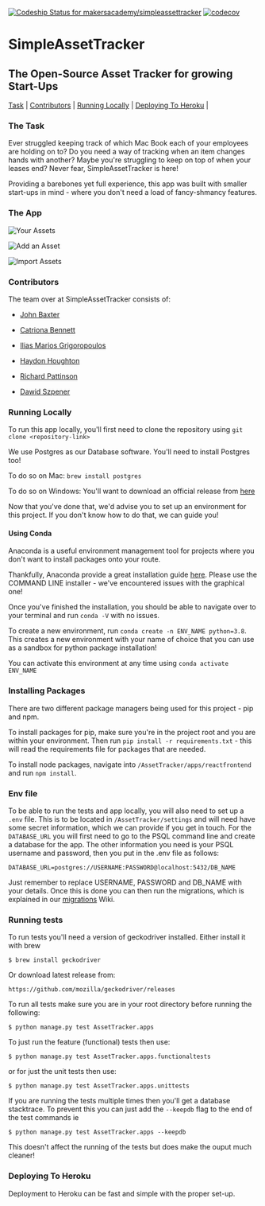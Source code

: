 [![Codeship Status for makersacademy/simpleassettracker](https://app.codeship.com/projects/c56a2e20-a7e4-0138-7d2b-2e8a72535188/status?branch=master)](https://app.codeship.com/projects/402832)
[![codecov](https://codecov.io/gh/makersacademy/simpleassettracker/branch/master/graph/badge.svg?token=XWE9CMYN4K)](https://codecov.io/gh/makersacademy/simpleassettracker)

# SimpleAssetTracker

## The Open-Source Asset Tracker for growing Start-Ups

[Task](#Task) | [Contributors](#Contributors) | [Running Locally](#Local) | [Deploying To Heroku](#Deployment) |


### <a name="Task">The Task</a>

Ever struggled keeping track of which Mac Book each of your employees are holding on to? Do you need a way of tracking when an item changes hands with another? Maybe you're struggling to keep on top of when your leases end? Never fear, SimpleAssetTracker is here!

Providing a barebones yet full experience, this app was built with smaller start-ups in mind - where you don't need a load of fancy-shmancy features.

### The App
![Your Assets](https://user-images.githubusercontent.com/41115973/92376218-29ae4b00-f0fa-11ea-8ce6-c104fb6a44f5.png)

![Add an Asset](https://user-images.githubusercontent.com/41115973/92376522-99bcd100-f0fa-11ea-9999-c300ae07f3d9.png)

![Import Assets](https://user-images.githubusercontent.com/41115973/92376609-bb1dbd00-f0fa-11ea-9d32-a92fd8aaafe2.png)

### <a name="Contributors">Contributors</a>

The team over at SimpleAssetTracker consists of:

- [John Baxter](https://github.com/john-baxter)

- [Catriona Bennett](https://github.com/cmb84scd)

- [Ilias Marios Grigoropoulos](https://github.com/IliasMariosG)

- [Haydon Houghton](https://github.com/Kefuri)

- [Richard Pattinson](https://github.com/richardpattinson)

- [Dawid Szpener](https://github.com/DawidSzpener)

### <a name="Local">Running Locally</a>
To run this app locally, you'll first need to clone the repository using `git clone <repository-link>`

We use Postgres as our Database software. You'll need to install Postgres too!

To do so on Mac:
`brew install postgres`

To do so on Windows:
You'll want to download an official release from [here](https://www.postgresql.org/download/windows/)

Now that you've done that, we'd advise you to set up an environment for this project. If you don't know how to do that, we can guide you!

#### Using Conda

Anaconda is a useful environment management tool for projects where you don't want to install packages onto your route.

Thankfully, Anaconda provide a great installation guide [here](https://www.anaconda.com/products/individual). Please use the COMMAND LINE installer - we've encountered issues with the graphical one!

Once you've finished the installation, you should be able to navigate over to your terminal and run `conda -V` with no issues.

To create a new environment, run `conda create -n ENV_NAME python=3.8`. This creates a new environment with your name of choice that you can use as a sandbox for python package installation!

You can activate this environment at any time using `conda activate ENV_NAME`

### Installing Packages

There are two different package managers being used for this project - pip and npm.

To install packages for pip, make sure you're in the project root and you are within your environment. Then run `pip install -r requirements.txt` - this will read the requirements file for packages that are needed.

To install node packages, navigate into `/AssetTracker/apps/reactfrontend` and run `npm install`.

### Env file

To be able to run the tests and app locally, you will also need to set up a `.env` file. This is to be located in `/AssetTracker/settings` and will need have some secret information, which we can provide if you get in touch. For the `DATABASE_URL` you will first need to go to the PSQL command line and create a database for the app. The other information you need is your PSQL username and password, then you put in the .env file as follows:
```
DATABASE_URL=postgres://USERNAME:PASSWORD@localhost:5432/DB_NAME
```
Just remember to replace USERNAME, PASSWORD and DB_NAME with your details. Once this is done you can then run the migrations, which is explained in our [migrations](https://github.com/makersacademy/simpleassettracker/wiki/Migrations) Wiki.

### Running tests
To run tests you'll need a version of geckodriver installed. 
Either install it with brew
```
$ brew install geckodriver
```
Or download latest release from:
```
https://github.com/mozilla/geckodriver/releases
```

To run all tests make sure you are in your root directory before running the following:
```
$ python manage.py test AssetTracker.apps
```
To just run the feature (functional) tests then use:
```
$ python manage.py test AssetTracker.apps.functionaltests
```
or for just the unit tests then use:
```
$ python manage.py test AssetTracker.apps.unittests
```
If you are running the tests multiple times then you'll get a database stacktrace. To prevent this you can just add the `--keepdb` flag to the end of the test commands ie
```
$ python manage.py test AssetTracker.apps --keepdb
```
This doesn't affect the running of the tests but does make the ouput much cleaner!

### Deploying To Heroku

Deployment to Heroku can be fast and simple with the proper set-up.
